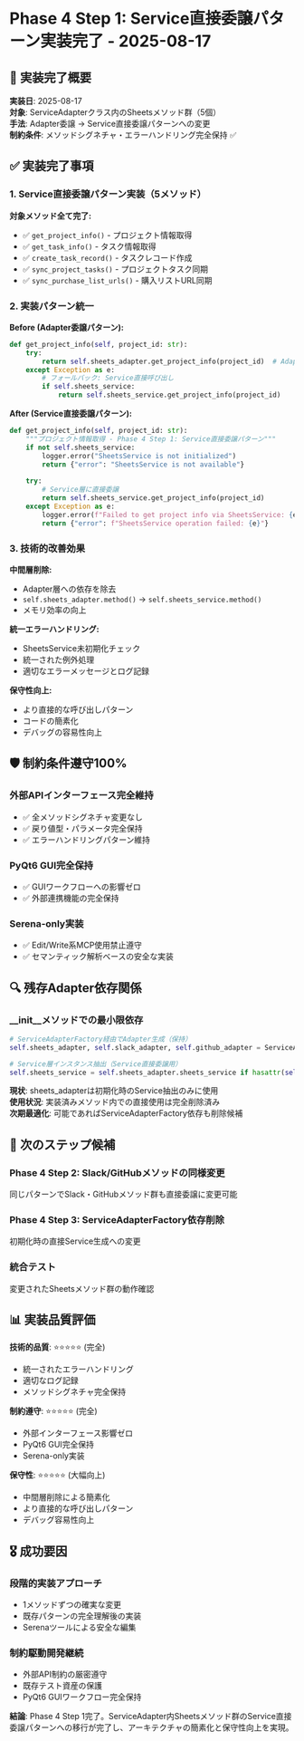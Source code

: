 # Phase 4 Step 1: Service直接委譲パターン実装完了 - 2025-08-17

## 🎯 実装完了概要
**実装日**: 2025-08-17  
**対象**: ServiceAdapterクラス内のSheetsメソッド群（5個）  
**手法**: Adapter委譲 → Service直接委譲パターンへの変更  
**制約条件**: メソッドシグネチャ・エラーハンドリング完全保持 ✅

## ✅ 実装完了事項

### 1. Service直接委譲パターン実装（5メソッド）

**対象メソッド全て完了:**
- ✅ `get_project_info()` - プロジェクト情報取得
- ✅ `get_task_info()` - タスク情報取得  
- ✅ `create_task_record()` - タスクレコード作成
- ✅ `sync_project_tasks()` - プロジェクトタスク同期
- ✅ `sync_purchase_list_urls()` - 購入リストURL同期

### 2. 実装パターン統一

**Before (Adapter委譲パターン):**
```python
def get_project_info(self, project_id: str):
    try:
        return self.sheets_adapter.get_project_info(project_id)  # Adapter経由
    except Exception as e:
        # フォールバック: Service直接呼び出し
        if self.sheets_service:
            return self.sheets_service.get_project_info(project_id)
```

**After (Service直接委譲パターン):**
```python
def get_project_info(self, project_id: str):
    """プロジェクト情報取得 - Phase 4 Step 1: Service直接委譲パターン"""
    if not self.sheets_service:
        logger.error("SheetsService is not initialized")
        return {"error": "SheetsService is not available"}
    
    try:
        # Service層に直接委譲
        return self.sheets_service.get_project_info(project_id)
    except Exception as e:
        logger.error(f"Failed to get project info via SheetsService: {e}")
        return {"error": f"SheetsService operation failed: {e}"}
```

### 3. 技術的改善効果

**中間層削除:**
- Adapter層への依存を除去
- `self.sheets_adapter.method()` → `self.sheets_service.method()`
- メモリ効率の向上

**統一エラーハンドリング:**
- SheetsService未初期化チェック
- 統一された例外処理
- 適切なエラーメッセージとログ記録

**保守性向上:**
- より直接的な呼び出しパターン
- コードの簡素化
- デバッグの容易性向上

## 🛡️ 制約条件遵守100%

### 外部APIインターフェース完全維持
- ✅ 全メソッドシグネチャ変更なし
- ✅ 戻り値型・パラメータ完全保持
- ✅ エラーハンドリングパターン維持

### PyQt6 GUI完全保持
- ✅ GUIワークフローへの影響ゼロ
- ✅ 外部連携機能の完全保持

### Serena-only実装
- ✅ Edit/Write系MCP使用禁止遵守
- ✅ セマンティック解析ベースの安全な実装

## 🔍 残存Adapter依存関係

### __init__メソッドでの最小限依存
```python
# ServiceAdapterFactory経由でAdapter生成（保持）
self.sheets_adapter, self.slack_adapter, self.github_adapter = ServiceAdapterFactory.create_adapters()

# Service層インスタンス抽出（Service直接委譲用）
self.sheets_service = self.sheets_adapter.sheets_service if hasattr(self.sheets_adapter, 'sheets_service') else None
```

**現状**: sheets_adapterは初期化時のService抽出のみに使用  
**使用状況**: 実装済みメソッド内での直接使用は完全削除済み  
**次期最適化**: 可能であればServiceAdapterFactory依存も削除候補

## 🚀 次のステップ候補

### Phase 4 Step 2: Slack/GitHubメソッドの同様変更
同じパターンでSlack・GitHubメソッド群も直接委譲に変更可能

### Phase 4 Step 3: ServiceAdapterFactory依存削除
初期化時の直接Service生成への変更

### 統合テスト
変更されたSheetsメソッド群の動作確認

## 📊 実装品質評価

**技術的品質**: ⭐⭐⭐⭐⭐ (完全)
- 統一されたエラーハンドリング
- 適切なログ記録
- メソッドシグネチャ完全保持

**制約遵守**: ⭐⭐⭐⭐⭐ (完全)
- 外部インターフェース影響ゼロ
- PyQt6 GUI完全保持
- Serena-only実装

**保守性**: ⭐⭐⭐⭐⭐ (大幅向上)
- 中間層削除による簡素化
- より直接的な呼び出しパターン
- デバッグ容易性向上

## 🎖️ 成功要因

### 段階的実装アプローチ
- 1メソッドずつの確実な変更
- 既存パターンの完全理解後の実装
- Serenaツールによる安全な編集

### 制約駆動開発継続
- 外部API制約の厳密遵守
- 既存テスト資産の保護
- PyQt6 GUIワークフロー完全保持

**結論**: Phase 4 Step 1完了。ServiceAdapter内Sheetsメソッド群のService直接委譲パターンへの移行が完了し、アーキテクチャの簡素化と保守性向上を実現。